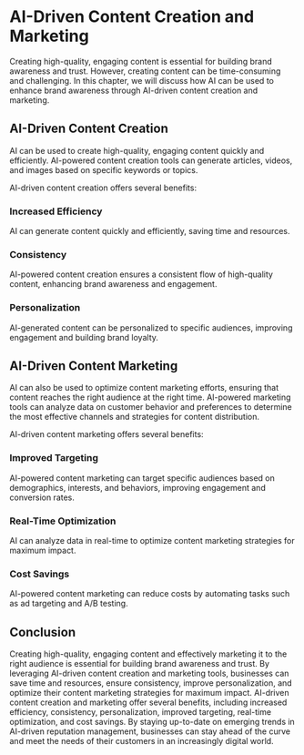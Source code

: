 AI-Driven Content Creation and Marketing
======================================================================================

Creating high-quality, engaging content is essential for building brand awareness and trust. However, creating content can be time-consuming and challenging. In this chapter, we will discuss how AI can be used to enhance brand awareness through AI-driven content creation and marketing.

AI-Driven Content Creation
--------------------------

AI can be used to create high-quality, engaging content quickly and efficiently. AI-powered content creation tools can generate articles, videos, and images based on specific keywords or topics.

AI-driven content creation offers several benefits:

### Increased Efficiency

AI can generate content quickly and efficiently, saving time and resources.

### Consistency

AI-powered content creation ensures a consistent flow of high-quality content, enhancing brand awareness and engagement.

### Personalization

AI-generated content can be personalized to specific audiences, improving engagement and building brand loyalty.

AI-Driven Content Marketing
---------------------------

AI can also be used to optimize content marketing efforts, ensuring that content reaches the right audience at the right time. AI-powered marketing tools can analyze data on customer behavior and preferences to determine the most effective channels and strategies for content distribution.

AI-driven content marketing offers several benefits:

### Improved Targeting

AI-powered content marketing can target specific audiences based on demographics, interests, and behaviors, improving engagement and conversion rates.

### Real-Time Optimization

AI can analyze data in real-time to optimize content marketing strategies for maximum impact.

### Cost Savings

AI-powered content marketing can reduce costs by automating tasks such as ad targeting and A/B testing.

Conclusion
----------

Creating high-quality, engaging content and effectively marketing it to the right audience is essential for building brand awareness and trust. By leveraging AI-driven content creation and marketing tools, businesses can save time and resources, ensure consistency, improve personalization, and optimize their content marketing strategies for maximum impact. AI-driven content creation and marketing offer several benefits, including increased efficiency, consistency, personalization, improved targeting, real-time optimization, and cost savings. By staying up-to-date on emerging trends in AI-driven reputation management, businesses can stay ahead of the curve and meet the needs of their customers in an increasingly digital world.
